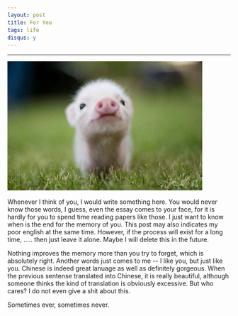 ```yaml
---
layout: post
title: For You
tags: life
disqus: y
---
```


---

![littlepig](/images/blog/2016/02-14/littlepig.jpg)

Whenever I think of you, I would write something here. You would never know those words, I guess, even the essay comes to your face, for it is hardly for you to spend time reading papers like those. I just want to know when is the end for the memory of you. This post may also indicates my poor english at the same time. However, if the process will exist for a long time, ..... then just leave it alone. Maybe I will delete this in the future.

Nothing improves the memory more than you try to forget, which is absolutely right. Another words just comes to me -- I like you, but just like you. Chinese is indeed great lanuage as well as definitely gorgeous. When the previous sentense translated into Chinese, it is really beautiful, although someone thinks the kind of translation is obviously excessive. But who cares? I do not even give a shit about this.

Sometimes ever, sometimes never.
